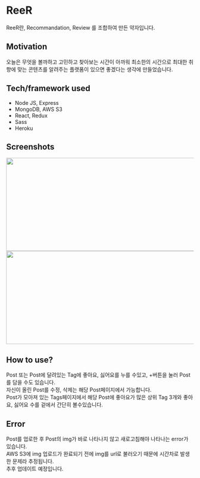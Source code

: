 # ReeR
ReeR란, Recommandation, Review 를 조합하여 만든 약자입니다.  
## Motivation
오늘은 무엇을 볼까하고 고민하고 찾아보는 시간이 아까워 최소한의 시간으로 최대한 취향에 맞는 콘텐츠를 알려주는 플랫폼이 있으면 좋겠다는 생각에 만들었습니다.

## Tech/framework used
* Node JS, Express
* MongoDB, AWS S3
* React, Redux
* Sass
* Heroku

## Screenshots
<img src="https://github.com/summer-kim/ReeR/blob/master/ReeR1.png" width="550" height="250">
<img src="https://github.com/summer-kim/ReeR/blob/master/ReeR2.png" width="550" height="250">

## How to use?
Post 또는 Post에 달려있는 Tag에 좋아요, 싫어요를 누를 수있고, +버튼을 눌러 Post를 담을 수도 있습니다.  
자신이 올린 Post를 수정, 삭제는 해당 Post페이지에서 가능합니다.  
Post가 모아져 있는 Tags페이지에서 해당 Post에 좋아요가 많은 상위 Tag 3개와 좋아요, 싫어요 수를 겉에서 간단히 볼수있습니다.

## Error
Post를 업로한 후 Post의 img가 바로 나타나지 않고 새로고침해야 나타나는 error가 있습니다.  
AWS S3에 img 업로드가 완료되기 전에 img를 url로 불러오기 때문에 시간차로 발생한 문제라 추정됩니다.  
추후 업데이트 예정입니다.  
